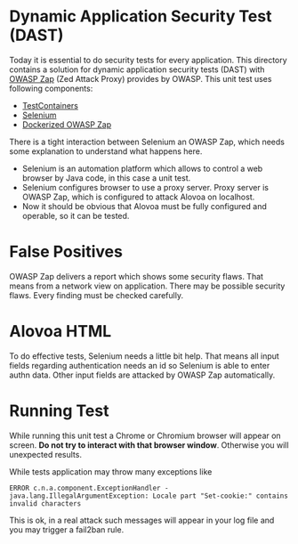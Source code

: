 # Dynamic Application Security Test (DAST)

Today it is essential to do security tests for every application.
This directory contains a solution for dynamic application security tests (DAST) with
[OWASP Zap](https://www.zaproxy.org/) (Zed Attack Proxy) provides by OWASP. This
unit test uses following components:

* [TestContainers](https://java.testcontainers.org/)
* [Selenium](https://www.selenium.dev/)
* [Dockerized OWASP Zap](https://hub.docker.com/r/softwaresecurityproject/zap-stable)

There is a tight interaction between Selenium an OWASP Zap, which needs some explanation to understand
what happens here.

* Selenium is an automation platform which allows to control a web browser by Java code, in this case a unit test.
* Selenium configures browser to use a proxy server. Proxy server is OWASP Zap, which is configured to attack Alovoa on localhost.
* Now it should be obvious that Alovoa must be fully configured and operable, so it can be tested.

# False Positives

OWASP Zap delivers a report which shows some security flaws. That means from a network view on application.
There may be possible security flaws. Every finding must be checked carefully.

# Alovoa HTML

To do effective tests, Selenium needs a little bit help. That means all input fields regarding authentication needs
an id so Selenium is able to enter authn data. Other input fields are attacked by OWASP Zap automatically.

# Running Test

While running this unit test a Chrome or Chromium browser will appear on screen. **Do not try to interact with
that browser window**. Otherwise you will unexpected results.

While tests application may throw many exceptions like

    ERROR c.n.a.component.ExceptionHandler - java.lang.IllegalArgumentException: Locale part "Set-cookie:" contains invalid characters

This is ok, in a real attack such messages will appear in your log file and you may trigger a fail2ban rule.
